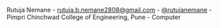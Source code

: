 Rutuja Nemane - rutuja.b.nemane2808@gmail.com - [@rutujanemane](https://github.com/rutujanemane) - Pimpri Chinchwad College of Engineering, Pune - Computer

